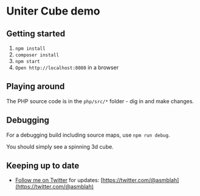 Uniter Cube demo
================

Getting started
---------------

1. `npm install`
2. `composer install`
3. `npm start`
4. `Open http://localhost:8080` in a browser

Playing around
--------------
The PHP source code is in the `php/src/*` folder - dig in and make changes.

Debugging
---------
For a debugging build including source maps, use `npm run debug`.

You should simply see a spinning 3d cube.

Keeping up to date
------------------
- [Follow me on Twitter](https://twitter.com/@asmblah) for updates: [https://twitter.com/@asmblah](https://twitter.com/@asmblah)
